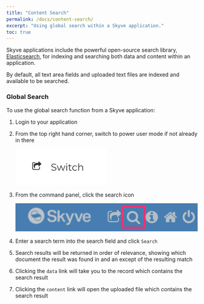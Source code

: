 ```yaml
---
title: "Content Search"
permalink: /docs/content-search/
excerpt: "Using global search within a Skyve application."
toc: true
---
```

Skyve applications include the powerful open-source search library, [Elasticsearch](https://www.elastic.co/products/elasticsearch), for indexing and searching both data and content within an application.

By default, all text area fields and uploaded text files are indexed and available to be searched.

### Global Search

To use the global search function from a Skyve application:

1. Login to your application
2. From the top right hand corner, switch to power user mode if not already in there

    ![](media/switch.png "Switch mode")

3. From the command panel, click the search icon

    ![](media/search.png "Global search button")

4. Enter a search term into the search field and click `Search`
5. Search results will be returned in order of relevance, showing which document the result was found in and an except of the resulting match
6. Clicking the `data` link will take you to the record which contains the search result
7. Clicking the `content` link will open the uploaded file which contains the search result